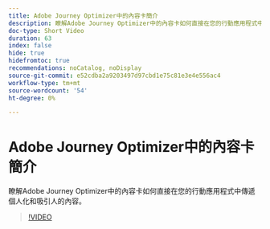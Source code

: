 ```yaml
---
title: Adobe Journey Optimizer中的內容卡簡介
description: 瞭解Adobe Journey Optimizer中的內容卡如何直接在您的行動應用程式中傳遞個人化和吸引人的內容。
doc-type: Short Video
duration: 63
index: false
hide: true
hidefromtoc: true
recommendations: noCatalog, noDisplay
source-git-commit: e52cdba2a9203497d97cbd1e75c81e3e4e556ac4
workflow-type: tm+mt
source-wordcount: '54'
ht-degree: 0%

---
```



# Adobe Journey Optimizer中的內容卡簡介

瞭解Adobe Journey Optimizer中的內容卡如何直接在您的行動應用程式中傳遞個人化和吸引人的內容。

<!-- 62_S603_3442534_62_introduction-to-content-cards-in-adobe-journey-optimizer -->
>[!VIDEO](https://video.tv.adobe.com/v/3458206/?learn=on&enablevpops=true)
